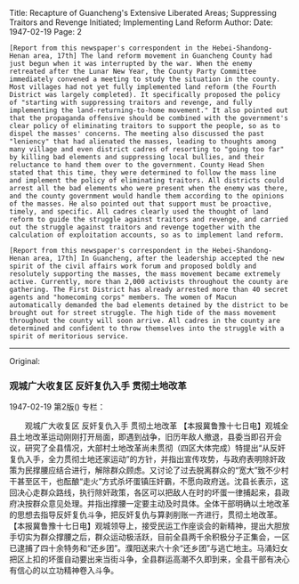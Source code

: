 Title: Recapture of Guancheng's Extensive Liberated Areas; Suppressing Traitors and Revenge Initiated; Implementing Land Reform
Author:
Date: 1947-02-19
Page: 2

    [Report from this newspaper's correspondent in the Hebei-Shandong-Henan area, 17th] The land reform movement in Guancheng County had just begun when it was interrupted by the war. When the enemy retreated after the Lunar New Year, the County Party Committee immediately convened a meeting to study the situation in the county. Most villages had not yet fully implemented land reform (the Fourth District was largely completed). It specifically proposed the policy of "starting with suppressing traitors and revenge, and fully implementing the land-returning-to-home movement." It also pointed out that the propaganda offensive should be combined with the government's clear policy of eliminating traitors to support the people, so as to dispel the masses' concerns. The meeting also discussed the past "leniency" that had alienated the masses, leading to thoughts among many village and even district cadres of resorting to "going too far" by killing bad elements and suppressing local bullies, and their reluctance to hand them over to the government. County Head Shen stated that this time, they were determined to follow the mass line and implement the policy of eliminating traitors. All districts could arrest all the bad elements who were present when the enemy was there, and the county government would handle them according to the opinions of the masses. He also pointed out that support must be proactive, timely, and specific. All cadres clearly used the thought of land reform to guide the struggle against traitors and revenge, and carried out the struggle against traitors and revenge together with the calculation of exploitation accounts, so as to implement land reform.

    [Report from this newspaper's correspondent in the Hebei-Shandong-Henan area, 17th] In Guancheng, after the leadership accepted the new spirit of the civil affairs work forum and proposed boldly and resolutely supporting the masses, the mass movement became extremely active. Currently, more than 2,000 activists throughout the county are gathering. The First District has already arrested more than 40 secret agents and "homecoming corps" members. The women of Macun automatically demanded the bad elements detained by the district to be brought out for street struggle. The high tide of the mass movement throughout the county will soon arrive. All cadres in the county are determined and confident to throw themselves into the struggle with a spirit of meritorious service.



<hr /> 

Original: 


### 观城广大收复区  反奸复仇入手  贯彻土地改革

1947-02-19
第2版()
专栏：

　　观城广大收复区
    反奸复仇入手
    贯彻土地改革
    【本报冀鲁豫十七日电】观城全县土地改革运动刚刚打开局面，即遇到战争，旧历年敌人撤退，县委当即召开会议，研究了全县情况，大部村土地改革尚未贯彻（四区大体完成）特提出“从反奸复仇入手，全力贯彻土地还家运动”的方针，并指出宣传攻势，与政府表明除奸政策为民撑腰应结合进行，解除群众顾虑。又讨论了过去脱离群众的“宽大”致不少村干甚至区干，也酝酿“走火”方式杀坏蛋镇压奸霸，不愿向政府送。沈县长表示，这回决心走群众路线，执行除奸政策，各区可以把敌人在时的坏蛋一律捕起来，县政府决按群众意见处理。并指出撑腰一定要主动及时具体。全体干部明确以土地改革的思想去指导反奸复仇斗争，把反奸复仇与算剥削账一齐进行，贯彻土地改革。
    【本报冀鲁豫十七日电】观城领导上，接受民运工作座谈会的新精神，提出大胆放手切实为群众撑腰之后，群众运动极活跃，目前全县两千余积极分子正集会，一区已逮捕了四十余特务和“还乡团”。濮阳送来六十余“还乡团”与逃亡地主。马涌妇女把区上扣的坏蛋自动要出来当街斗争，全县群运高潮不久即到来，全县干部有决心有信心的以立功精神卷入斗争。
